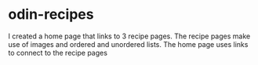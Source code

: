 # odin-recipes 
I created a home page that links to 3 recipe pages. The recipe pages make use of images and ordered and unordered lists. The home page uses links to connect to the recipe pages
